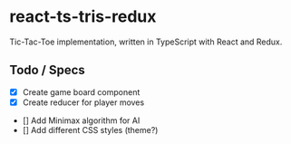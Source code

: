 # react-ts-tris-redux

Tic-Tac-Toe implementation, written in TypeScript with React and Redux.

## Todo / Specs

- [X] Create game board component
- [X] Create reducer for player moves
- [] Add Minimax algorithm for AI
- [] Add different CSS styles (theme?)

